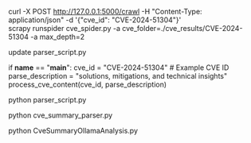 curl -X POST http://127.0.0.1:5000/crawl -H "Content-Type: application/json" -d '{"cve_id": "CVE-2024-51304"}'  
scrapy runspider cve_spider.py -a cve_folder=./cve_results/CVE-2024-51304 -a max_depth=2  

update parser_script.py

if __name__ == "__main__":
    cve_id = "CVE-2024-51304"  # Example CVE ID
    parse_description = "solutions, mitigations, and technical insights"
    process_cve_content(cve_id, parse_description)

python parser_script.py

python cve_summary_parser.py  

python CveSummaryOllamaAnalysis.py  